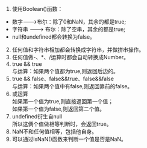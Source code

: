 1. 使用Boolean()函数：  
- 数字--->布尔：除了0和NaN，其余的都是true;
- 字符串 ---> 布尔：除了空串，其余的都是true;
- null和undefined都会转换为false。  
2. 任何值和字符串相加都会转换成字符串，并做拼串操作。  
3. 任何值做-、*、/运算时都会自动转换成Number。  
4. true && true  
与运算：如果两个值都为true,则返回后边的。  
5. true && false、false&&true、false&&false  
  与运算：如果两个值中有false,则返回靠前的false。  
6. 或运算  
如果第一个值为true,则直接返回第一个值；  
如果第一个值为false,则返回第二个值。
7. undefined衍生自null  
所以这俩个值做相等判断时，会返回true。  
8. NaN不和任何值相等，包括他自身。  
9. 可以通过isNaN()函数来判断一个值是否是NaN。  
